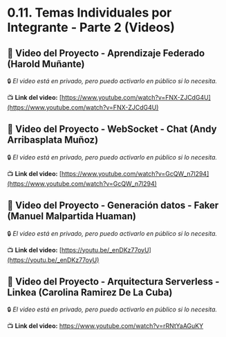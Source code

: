 # 0.11. Temas Individuales por Integrante - Parte 2 (Videos)

## 🎥 Video del Proyecto - Aprendizaje Federado (Harold Muñante)

🔒 *El video está en privado, pero puedo activarlo en público si lo necesita.*

📺 **Link del video:** [https://www.youtube.com/watch?v=FNX-ZJCdG4U](https://www.youtube.com/watch?v=FNX-ZJCdG4U)

## 🎥 Video del Proyecto - WebSocket - Chat (Andy Arribasplata Muñoz)

🔒 *El video está en privado, pero puedo activarlo en público si lo necesita.*

📺 **Link del video:** [https://www.youtube.com/watch?v=GcQW_n7l294](https://www.youtube.com/watch?v=GcQW_n7l294)

## 🎥 Video del Proyecto - Generación datos - Faker (Manuel Malpartida Huaman)

🔒 *El video está en privado, pero puedo activarlo en público si lo necesita.*

📺 **Link del video:** [https://youtu.be/_enDKz77oyU](https://youtu.be/_enDKz77oyU)

## 🎥 Video del Proyecto - Arquitectura Serverless - Linkea (Carolina Ramirez De La Cuba)

🔒 *El video está en privado, pero puedo activarlo en público si lo necesita.*

📺 **Link del video:** https://www.youtube.com/watch?v=rRNtYaAGuKY